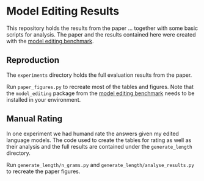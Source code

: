 # Model Editing Results
This repository holds the results from the paper ... together with some basic scripts for analysis. The paper and the results contained here were created with the [model editing benchmark](https://github.com/oneSebastian/model-editing/).

## Reproduction
The `experiments` directory holds the full evaluation results from the paper.

Run `paper_figures.py` to recreate most of the tables and figures. Note that the `model_editing` package from the [model editing benchmark](https://github.com/oneSebastian/model-editing/) needs to be installed in your environment.

## Manual Rating
In one experiment we had humand rate the answers given my edited language models. The code used to create the tables for rating as well as their analysis and the full results are contained under the `generate_length` directory.

Run `generate_length/n_grams.py` and `generate_length/analyse_results.py` to recreate the paper figures.